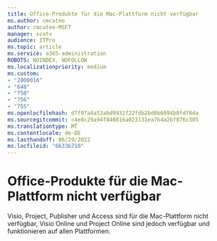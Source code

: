 ```yaml
---
title: Office-Produkte für die Mac-Plattform nicht verfügbar
ms.author: cmcatee
author: cmcatee-MSFT
manager: scotv
audience: ITPro
ms.topic: article
ms.service: o365-administration
ROBOTS: NOINDEX, NOFOLLOW
ms.localizationpriority: medium
ms.custom:
- "2000016"
- "648"
- "758"
- "756"
- "755"
ms.openlocfilehash: d7f97a4a53abd9931f22fdb2bd0b6894b8fdf8da
ms.sourcegitcommit: c4e8c29a94f840816a023131ea7b4a2bf876c305
ms.translationtype: MT
ms.contentlocale: de-DE
ms.lasthandoff: 06/29/2022
ms.locfileid: "66336710"
---
```

# <a name="office-products-not-available-for-the-mac-platform"></a>Office-Produkte für die Mac-Plattform nicht verfügbar

Visio, Project, Publisher und Access sind für die Mac-Plattform nicht verfügbar, Visio Online und Project Online sind jedoch verfügbar und funktionieren auf allen Plattformen.
  